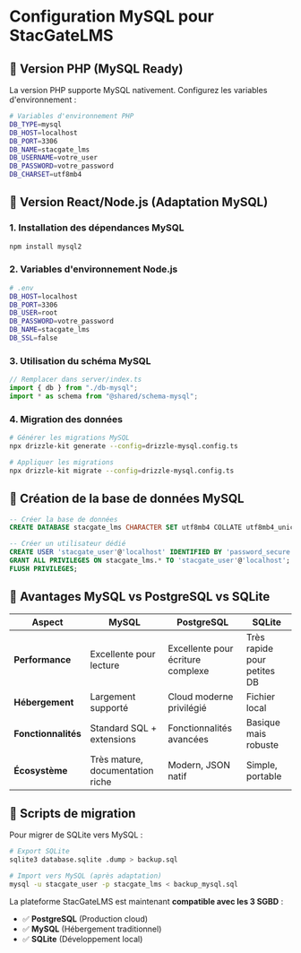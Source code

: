 # Configuration MySQL pour StacGateLMS

## 🔹 Version PHP (MySQL Ready)

La version PHP supporte MySQL nativement. Configurez les variables d'environnement :

```bash
# Variables d'environnement PHP
DB_TYPE=mysql
DB_HOST=localhost
DB_PORT=3306
DB_NAME=stacgate_lms
DB_USERNAME=votre_user
DB_PASSWORD=votre_password
DB_CHARSET=utf8mb4
```

## 🔹 Version React/Node.js (Adaptation MySQL)

### 1. Installation des dépendances MySQL
```bash
npm install mysql2
```

### 2. Variables d'environnement Node.js
```bash
# .env
DB_HOST=localhost
DB_PORT=3306
DB_USER=root
DB_PASSWORD=votre_password
DB_NAME=stacgate_lms
DB_SSL=false
```

### 3. Utilisation du schéma MySQL
```typescript
// Remplacer dans server/index.ts
import { db } from "./db-mysql";
import * as schema from "@shared/schema-mysql";
```

### 4. Migration des données
```bash
# Générer les migrations MySQL
npx drizzle-kit generate --config=drizzle-mysql.config.ts

# Appliquer les migrations
npx drizzle-kit migrate --config=drizzle-mysql.config.ts
```

## 🔹 Création de la base de données MySQL

```sql
-- Créer la base de données
CREATE DATABASE stacgate_lms CHARACTER SET utf8mb4 COLLATE utf8mb4_unicode_ci;

-- Créer un utilisateur dédié
CREATE USER 'stacgate_user'@'localhost' IDENTIFIED BY 'password_secure';
GRANT ALL PRIVILEGES ON stacgate_lms.* TO 'stacgate_user'@'localhost';
FLUSH PRIVILEGES;
```

## 🔹 Avantages MySQL vs PostgreSQL vs SQLite

| Aspect | MySQL | PostgreSQL | SQLite |
|--------|--------|------------|--------|
| **Performance** | Excellente pour lecture | Excellente pour écriture complexe | Très rapide pour petites DB |
| **Hébergement** | Largement supporté | Cloud moderne privilégié | Fichier local |
| **Fonctionnalités** | Standard SQL + extensions | Fonctionnalités avancées | Basique mais robuste |
| **Écosystème** | Très mature, documentation riche | Modern, JSON natif | Simple, portable |

## 🔹 Scripts de migration

Pour migrer de SQLite vers MySQL :
```bash
# Export SQLite
sqlite3 database.sqlite .dump > backup.sql

# Import vers MySQL (après adaptation)
mysql -u stacgate_user -p stacgate_lms < backup_mysql.sql
```

La plateforme StacGateLMS est maintenant **compatible avec les 3 SGBD** :
- ✅ **PostgreSQL** (Production cloud)
- ✅ **MySQL** (Hébergement traditionnel) 
- ✅ **SQLite** (Développement local)